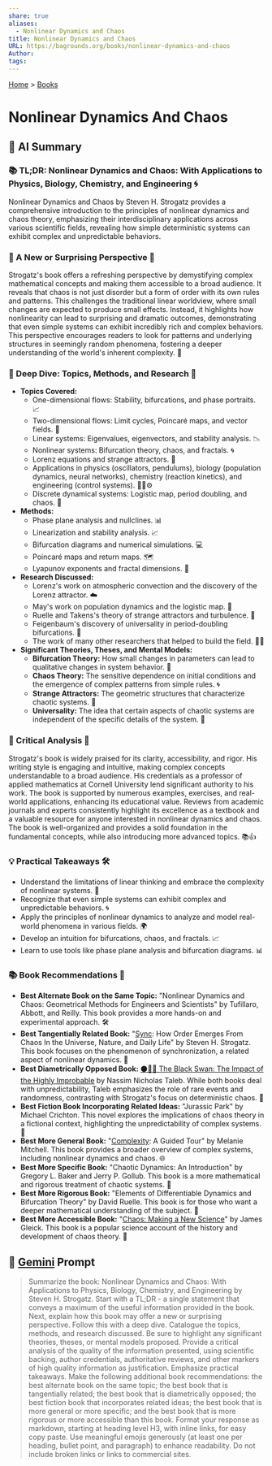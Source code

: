 ```yaml
---
share: true
aliases:
  - Nonlinear Dynamics and Chaos
title: Nonlinear Dynamics and Chaos
URL: https://bagrounds.org/books/nonlinear-dynamics-and-chaos
Author: 
tags: 
---
```

[Home](../index.md) > [Books](./index.md)  
# Nonlinear Dynamics And Chaos  
## 🤖 AI Summary  
### 📚 TL;DR: Nonlinear Dynamics and Chaos: With Applications to Physics, Biology, Chemistry, and Engineering 🌀  
Nonlinear Dynamics and Chaos by Steven H. Strogatz provides a comprehensive introduction to the principles of nonlinear dynamics and chaos theory, emphasizing their interdisciplinary applications across various scientific fields, revealing how simple deterministic systems can exhibit complex and unpredictable behaviors.  
  
### 🤯 A New or Surprising Perspective 🌟  
Strogatz's book offers a refreshing perspective by demystifying complex mathematical concepts and making them accessible to a broad audience. It reveals that chaos is not just disorder but a form of order with its own rules and patterns. This challenges the traditional linear worldview, where small changes are expected to produce small effects. Instead, it highlights how nonlinearity can lead to surprising and dramatic outcomes, demonstrating that even simple systems can exhibit incredibly rich and complex behaviors. This perspective encourages readers to look for patterns and underlying structures in seemingly random phenomena, fostering a deeper understanding of the world's inherent complexity. 🌈  
  
### 🔬 Deep Dive: Topics, Methods, and Research 🧐  
* **Topics Covered:**  
    * One-dimensional flows: Stability, bifurcations, and phase portraits. 📈  
    * Two-dimensional flows: Limit cycles, Poincaré maps, and vector fields. 🧭  
    * Linear systems: Eigenvalues, eigenvectors, and stability analysis. 📉  
    * Nonlinear systems: Bifurcation theory, chaos, and fractals. 🌀  
    * Lorenz equations and strange attractors. 🦋  
    * Applications in physics (oscillators, pendulums), biology (population dynamics, neural networks), chemistry (reaction kinetics), and engineering (control systems). 🧬🧪⚙️  
    * Discrete dynamical systems: Logistic map, period doubling, and chaos. 🔢  
* **Methods:**  
    * Phase plane analysis and nullclines. 📊  
    * Linearization and stability analysis. 📈  
    * Bifurcation diagrams and numerical simulations. 💻  
    * Poincaré maps and return maps. 🗺️  
    * Lyapunov exponents and fractal dimensions. 📏  
* **Research Discussed:**  
    * Lorenz's work on atmospheric convection and the discovery of the Lorenz attractor. ☁️  
    * May's work on population dynamics and the logistic map. 🌳  
    * Ruelle and Takens's theory of strange attractors and turbulence. 🌊  
    * Feigenbaum's discovery of universality in period-doubling bifurcations. 🔢  
    * The work of many other researchers that helped to build the field. 🧑‍🔬  
* **Significant Theories, Theses, and Mental Models:**  
    * **Bifurcation Theory:** How small changes in parameters can lead to qualitative changes in system behavior. 🔄  
    * **Chaos Theory:** The sensitive dependence on initial conditions and the emergence of complex patterns from simple rules. 🌀  
    * **Strange Attractors:** The geometric structures that characterize chaotic systems. 🦋  
    * **Universality:** The idea that certain aspects of chaotic systems are independent of the specific details of the system. 🌌  
  
### 🧐 Critical Analysis 📝  
Strogatz's book is widely praised for its clarity, accessibility, and rigor. His writing style is engaging and intuitive, making complex concepts understandable to a broad audience. His credentials as a professor of applied mathematics at Cornell University lend significant authority to his work. The book is supported by numerous examples, exercises, and real-world applications, enhancing its educational value. Reviews from academic journals and experts consistently highlight its excellence as a textbook and a valuable resource for anyone interested in nonlinear dynamics and chaos. The book is well-organized and provides a solid foundation in the fundamental concepts, while also introducing more advanced topics. 📚👍  
  
### 💡 Practical Takeaways 🛠️  
* Understand the limitations of linear thinking and embrace the complexity of nonlinear systems. 🧠  
* Recognize that even simple systems can exhibit complex and unpredictable behaviors. 🌀  
* Apply the principles of nonlinear dynamics to analyze and model real-world phenomena in various fields. 🌍  
* Develop an intuition for bifurcations, chaos, and fractals. 📈  
* Learn to use tools like phase plane analysis and bifurcation diagrams. 📊  
  
### 📚 Book Recommendations 📖  
* **Best Alternate Book on the Same Topic:** "Nonlinear Dynamics and Chaos: Geometrical Methods for Engineers and Scientists" by Tufillaro, Abbott, and Reilly. This book provides a more hands-on and experimental approach. 🛠️  
* **Best Tangentially Related Book:** "[Sync](./sync.md): How Order Emerges From Chaos In the Universe, Nature, and Daily Life" by Steven H. Strogatz. This book focuses on the phenomenon of synchronization, a related aspect of nonlinear dynamics. 🤝  
* **Best Diametrically Opposed Book:** [⚫🦢🎲 The Black Swan: The Impact of the Highly Improbable](./the-black-swan-the-impact-of-the-highly-improbable.md) by Nassim Nicholas Taleb. While both books deal with unpredictability, Taleb emphasizes the role of rare events and randomness, contrasting with Strogatz's focus on deterministic chaos. 🦢  
* **Best Fiction Book Incorporating Related Ideas:** "Jurassic Park" by Michael Crichton. This novel explores the implications of chaos theory in a fictional context, highlighting the unpredictability of complex systems. 🦖  
* **Best More General Book:** "[Complexity](./complexity.md): A Guided Tour" by Melanie Mitchell. This book provides a broader overview of complex systems, including nonlinear dynamics and chaos. 🌐  
* **Best More Specific Book:** "Chaotic Dynamics: An Introduction" by Gregory L. Baker and Jerry P. Gollub. This book is a more mathematical and rigorous treatment of chaotic systems. 🔢  
* **Best More Rigorous Book:** "Elements of Differentiable Dynamics and Bifurcation Theory" by David Ruelle. This book is for those who want a deeper mathematical understanding of the subject. 📐  
* **Best More Accessible Book:** "[Chaos: Making a New Science](./chaos.md)" by James Gleick. This book is a popular science account of the history and development of chaos theory. 📜  
  
## 💬 [Gemini](https://gemini.google.com) Prompt  
> Summarize the book: Nonlinear Dynamics and Chaos: With Applications to Physics, Biology, Chemistry, and Engineering by Steven H. Strogatz. Start with a TL;DR - a single statement that conveys a maximum of the useful information provided in the book. Next, explain how this book may offer a new or surprising perspective. Follow this with a deep dive. Catalogue the topics, methods, and research discussed. Be sure to highlight any significant theories, theses, or mental models proposed. Provide a critical analysis of the quality of the information presented, using scientific backing, author credentials, authoritative reviews, and other markers of high quality information as justification. Emphasize practical takeaways. Make the following additional book recommendations: the best alternate book on the same topic; the best book that is tangentially related; the best book that is diametrically opposed; the best fiction book that incorporates related ideas; the best book that is more general or more specific; and the best book that is more rigorous or more accessible than this book. Format your response as markdown, starting at heading level H3, with inline links, for easy copy paste. Use meaningful emojis generously (at least one per heading, bullet point, and paragraph) to enhance readability. Do not include broken links or links to commercial sites.  
